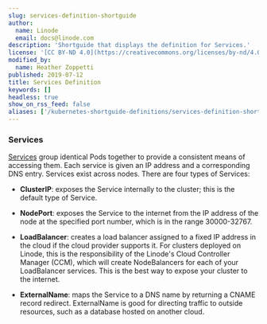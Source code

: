 ```yaml
---
slug: services-definition-shortguide
author:
  name: Linode
  email: docs@linode.com
description: 'Shortguide that displays the definition for Services.'
license: '[CC BY-ND 4.0](https://creativecommons.org/licenses/by-nd/4.0)'
modified_by:
  name: Heather Zoppetti
published: 2019-07-12
title: Services Definition
keywords: []
headless: true
show_on_rss_feed: false
aliases: ['/kubernetes-shortguide-definitions/services-definition-shortguide/']
---
```


### Services

[Services](https://kubernetes.io/docs/concepts/services-networking/service/) group identical Pods together to provide a consistent means of accessing them. Each service is given an IP address and a corresponding DNS entry. Services exist across nodes. There are four types of Services:

 - **ClusterIP**: exposes the Service internally to the cluster; this is the default type of Service.

 - **NodePort**: exposes the Service to the internet from the IP address of the node at the specified port number, which is in the range 30000-32767.

 - **LoadBalancer**: creates a load balancer assigned to a fixed IP address in the cloud if the cloud provider supports it. For clusters deployed on Linode, this is the responsibility of the Linode's Cloud Controller Manager (CCM), which will create NodeBalancers for each of your LoadBalancer services. This is the best way to expose your cluster to the internet.

 - **ExternalName**: maps the Service to a DNS name by returning a CNAME record redirect. ExternalName is good for directing traffic to outside resources, such as a database hosted on another cloud.
